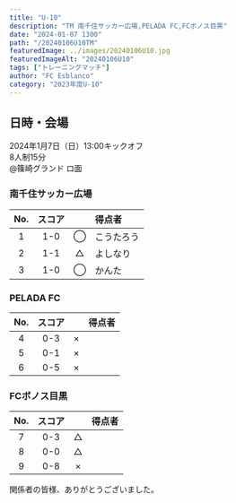 ```yaml
---
title: "U-10"
description: "TM 南千住サッカー広場,PELADA FC,FCボノス目黒"
date: "2024-01-07 1300"
path: "/20240106U10TM"
featuredImage: ../images/20240106U10.jpg
featuredImageAlt: "20240106U10"
tags: ["トレーニングマッチ"]
author: "FC Esblanco"
category: "2023年度U-10"
---
```


## 日時・会場
2024年1月7日（日）13:00キックオフ<br>
8人制15分<br>
@篠崎グランド ロ面

### 南千住サッカー広場

| No.| スコア |   | 得点者  |
|:--:|:------:|:-:|:--------|
| 1  | 1-0 | ◯ |こうたろう|
| 2  | 1-1 | △ |よしなり|
| 3  | 1-0 | ◯ |かんた|

### PELADA FC

| No.| スコア |   | 得点者  |
|:--:|:------:|:-:|:--------|
| 4  | 0-3 | × ||
| 5  | 0-1 | × ||
| 6  | 0-5 | × ||

### FCボノス目黒

| No.| スコア |   | 得点者  |
|:--:|:------:|:-:|:--------|
| 7  | 0-3 | △ ||
| 8  | 0-0 | △ ||
| 9  | 0-8 | × ||


関係者の皆様、ありがとうございました。